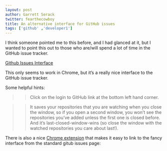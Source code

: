 ```yaml
---
layout: post
author: Garrett Serack 
twitter: fearthecowboy
title: An alternative interface for GitHub issues
tags: ['github' ,'developer1']
---
```



I think someone pointed me to this before, and I had glanced at it, but I wanted to point this out to those who are/will spend a lot of time in the GitHub issue tracker.

[Github Issues Interface](http://githubissues.heroku.com/#coapp/toolkit)

This only seems to work in Chrome, but it’s a really nice interface to the GitHub issue tracker.

Some helpful hints:

>> Click on the login to GitHub link at the bottom left hand corner.

>> It saves your repositories that you are watching when you close the window, so if you open a second window, you won’t see the repositories you’ve added unless the first one is closed before. And it’s last-closed-window-wins (so close the window with the watched repositories you care about last!).


There is also a nice [Chrome extension](https://chrome.google.com/webstore/detail/mlphmcafjfbcoagfoanfaljdmkcimhmi) that makes it easy to link to the fancy interface from the standard gitub issues page: 
